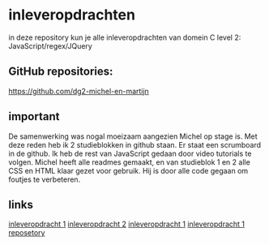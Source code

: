 # inleveropdrachten
in deze repository kun je alle inleveropdrachten van domein C level 2: JavaScript/regex/JQuery

## GitHub repositories:
https://github.com/dg2-michel-en-martijn 

## important
De samenwerking was nogal moeizaam aangezien Michel op stage is.
Met deze reden heb ik 2 studieblokken in github staan. Er staat een scrumboard in de github.
Ik heb de rest van JavaScript gedaan door video tutorials te volgen. Michel heeft alle readmes gemaakt, en van studieblok 1 en 2 alle CSS en HTML klaar gezet voor gebruik. Hij is door alle code gegaan om foutjes te verbeteren.

## links
[inleveropdracht 1](https://dg2-michel-en-martijn.github.io/inleveropdrachten/Tic%20tac%20toe/)
[inleveropdracht 2](https://dg2-michel-en-martijn.github.io/inleveropdrachten/dot%20game/)
[inleveropdracht 1](https://dg2-michel-en-martijn.github.io/inleveropdrachten/name%20list/)
[inleveropdracht 1](https://dg2-michel-en-martijn.github.io/inleveropdrachten/Invul%20formulier/)
[reposetory](https://github.com/dg2-michel-en-martijn/inleveropdrachten)
